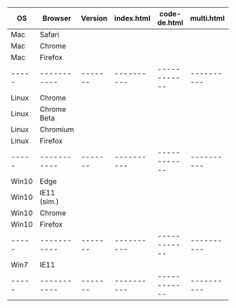 OS    | Browser     | Version | index.html | code-de.html | multi.html | fedeo.html | landsat.html | evo-odas.html
----- | ----------- | ------- | ---------- | ------------ | ---------- | ---------- | ------------ | -------------
Mac   | Safari      |         |            |              |            |            |              |
Mac   | Chrome      |         |            |              |            |            |              |
Mac   | Firefox     |         |            |              |            |            |              |
----- | ----------- | ------- | ---------- | ------------ | ---------- | ---------- | ------------ | -------------
Linux | Chrome      |         |            |              |            |            |              |
Linux | Chrome Beta |         |            |              |            |            |              |
Linux | Chromium    |         |            |              |            |            |              |
Linux | Firefox     |         |            |              |            |            |              |
----- | ----------- | ------- | ---------- | ------------ | ---------- | ---------- | ------------ | -------------
Win10 | Edge        |         |            |              |            |            |              |
Win10 | IE11 (sim.) |         |            |              |            |            |              |
Win10 | Chrome      |         |            |              |            |            |              |
Win10 | Firefox     |         |            |              |            |            |              |
----- | ----------- | ------- | ---------- | ------------ | ---------- | ---------- | ------------ | -------------
Win7  | IE11        |         |            |              |            |            |              |
----- | ----------- | ------- | ---------- | ------------ | ---------- | ---------- | ------------ | -------------
